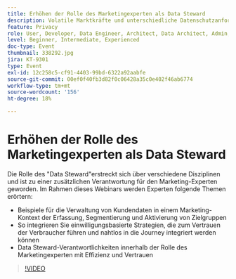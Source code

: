 ```yaml
---
title: Erhöhen der Rolle des Marketingexperten als Data Steward
description: Volatile Marktkräfte und unterschiedliche Datenschutzanforderungen der Verbraucher können für Experten des digitalen Marketings beängstigende Szenarien darstellen. Um Kampagnen auf der richtigen Seite der Vorschriften zu halten, benötigen Marketingteams ihre IT-Kollegen, um einen optimierten Prozess für die zukünftige Überprüfung des Data Governance-Prozesses zu haben - einer Prozess, der im Idealfall jedem ermöglicht, die Regeln für eine verantwortungsvolle Nutzung von Verbraucherdaten zu befolgen und durchzusetzen. Erfahren Sie von Adobe und Scotiabank Digital mehr über die wichtigsten Punkte für ein verantwortungsvolles Daten-Management.
feature: Privacy
role: User, Developer, Data Engineer, Architect, Data Architect, Admin, Leader
level: Beginner, Intermediate, Experienced
doc-type: Event
thumbnail: 338292.jpg
jira: KT-9301
type: Event
exl-id: 12c258c5-cf91-4403-99bd-6322a92aabfe
source-git-commit: 00ef0f40fb3d82f0c06428a35c0e402f46ab6774
workflow-type: tm+mt
source-wordcount: '156'
ht-degree: 18%

---
```


# Erhöhen der Rolle des Marketingexperten als Data Steward

Die Rolle des &quot;Data Steward&quot;erstreckt sich über verschiedene Disziplinen und ist zu einer zusätzlichen Verantwortung für den Marketing-Experten geworden. Im Rahmen dieses Webinars werden Experten folgende Themen erörtern:

* Beispiele für die Verwaltung von Kundendaten in einem Marketing-Kontext der Erfassung, Segmentierung und Aktivierung von Zielgruppen
* So integrieren Sie einwilligungsbasierte Strategien, die zum Vertrauen der Verbraucher führen und nahtlos in die Journey integriert werden können
* Data Steward-Verantwortlichkeiten innerhalb der Rolle des Marketingexperten mit Effizienz und Vertrauen

>[!VIDEO](https://video.tv.adobe.com/v/338292/?learn=on)
